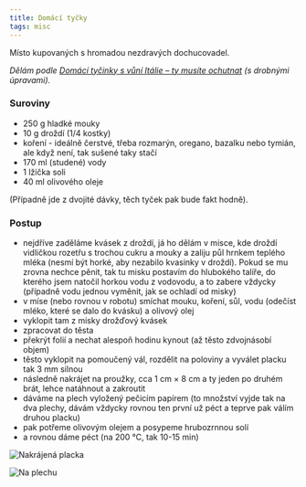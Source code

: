 ```yaml
---
title: Domácí tyčky
tags: misc
---
```


Místo kupovaných s hromadou nezdravých dochucovadel.

_Dělám podle [Domácí tyčinky s vůní Itálie – ty musíte ochutnat](https://tchiboblog.cz/recept-italske-tycinky/) (s drobnými úpravami)._

### Suroviny
- 250 g hladké mouky
- 10 g droždí (1/4 kostky)
- koření - ideálně čerstvé, třeba rozmarýn, oregano, bazalku nebo tymián, ale když není, tak sušené taky stačí
- 170 ml (studené) vody
- 1 lžička soli
- 40 ml olivového oleje

(Případně jde z dvojité dávky, těch tyček pak bude fakt hodně).

### Postup
- nejdříve zaděláme kvásek z droždí, já ho dělám v misce, kde droždí vidličkou rozetřu s trochou cukru a mouky a zaliju půl hrnkem teplého mléka (nesmí být horké, aby nezabilo kvasinky v droždí). Pokud se mu zrovna nechce pěnit, tak tu misku postavím do hlubokého talíře, do kterého jsem natočil horkou vodu z vodovodu, a to zabere vždycky (případně vodu jednou vyměnit, jak se ochladí od misky)
- v míse (nebo rovnou v robotu) smíchat mouku, koření, sůl, vodu (odečíst mléko, které se dalo do kvásku) a olivový olej
- vyklopit tam z misky drožďový kvásek
- zpracovat do těsta
- překrýt folií a nechat alespoň hodinu kynout (až těsto zdvojnásobí objem)
- těsto vyklopit na pomoučený vál, rozdělit na poloviny a vyválet placku tak 3 mm silnou
- následně nakrájet na proužky, cca 1 cm × 8 cm a ty jeden po druhém brát, lehce natáhnout a zakroutit
- dáváme na plech vyložený pečicím papírem (to množství vyjde tak na dva plechy, dávám vždycky rovnou ten první už péct a teprve pak válím druhou placku)
- pak potřeme olivovým olejem a posypeme hrubozrnnou solí
- a rovnou dáme péct (na 200 °C, tak 10-15 min)


![Nakrájená placka](/fotky/domaci-tycky-1.jpg)

![Na plechu](/fotky/domaci-tycky-2.jpg)
